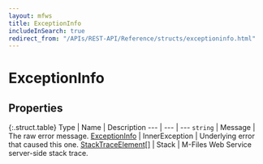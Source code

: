 ```yaml
---
layout: mfws
title: ExceptionInfo
includeInSearch: true
redirect_from: "/APIs/REST-API/Reference/structs/exceptioninfo.html"
---
```


# ExceptionInfo

## Properties

{:.struct.table}
Type | Name | Description
--- | --- | ---
`string` | Message | The raw error message. 
[ExceptionInfo](.) | InnerException | Underlying error that caused this one. 
[StackTraceElement[]](../stacktraceelement) | Stack | M-Files Web Service server-side stack trace. 